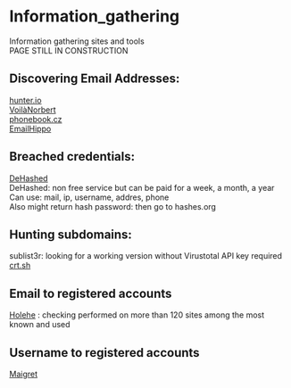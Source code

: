 # Information_gathering
Information gathering sites and tools<br />
PAGE STILL IN CONSTRUCTION<br />

## Discovering Email Addresses:<br />
  [hunter.io](https://hunter.io)<br />
  [VoilàNorbert](https://voilanorbert.com)<br />
  [phonebook.cz](https://phonebook.cz)<br />
  [EmailHippo](https://tools.verifyemailaddress.io)<br />

## Breached credentials:<br />
   [DeHashed](https://dehashed.com)<br />
    DeHashed: non free service but can be paid for a week, a month, a year<br />
    Can use: mail, ip, username, addres, phone<br />
    Also might return hash password: then go to hashes.org<br />

## Hunting subdomains:<br />
  sublist3r: looking for a working version without Virustotal API key required<br />
  [crt.sh](crt.sh)<br />

## Email to registered accounts<br />
  [Holehe](https://github.com/megadose/holehe) : checking performed on more than 120 sites among the most known and used<br />
  

## Username to registered accounts<br />
  [Maigret](https://github.com/soxoj/maigret)<br />
  
  
